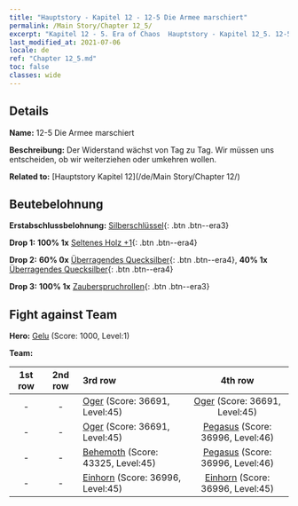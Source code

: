 ```yaml
---
title: "Hauptstory - Kapitel 12 - 12-5 Die Armee marschiert"
permalink: /Main Story/Chapter 12_5/
excerpt: "Kapitel 12 - 5. Era of Chaos  Hauptstory - Kapitel 12_5. 12-5 Die Armee marschiert"
last_modified_at: 2021-07-06
locale: de
ref: "Chapter 12_5.md"
toc: false
classes: wide
---
```


## Details

 **Name:** 12-5 Die Armee marschiert

 **Beschreibung:** Der Widerstand wächst von Tag zu Tag. Wir müssen uns entscheiden, ob wir weiterziehen oder umkehren wollen.

 **Related to:** [Hauptstory Kapitel 12](/de/Main Story/Chapter 12/)

## Beutebelohnung

 **Erstabschlussbelohnung:** [Silberschlüssel](/ItemsDE/con_693/){: .btn .btn--era3}

 **Drop 1:** **100% 1x** [Seltenes Holz +1](/ItemsDE/mat_41/){: .btn .btn--era4}

 **Drop 2:** **60% 0x** [Überragendes Quecksilber](/ItemsDE/mat_35/){: .btn .btn--era4}, **40% 1x** [Überragendes Quecksilber](/ItemsDE/mat_35/){: .btn .btn--era4}

 **Drop 3:** **100% 1x** [Zauberspruchrollen](/ItemsDE/con_694/){: .btn .btn--era3}


## Fight against Team
 **Hero:** [Gelu](/de/heroes/Gelu/) (Score: 1000, Level:1)

 **Team:**


  | 1st row | 2nd row | 3rd row | 4th row |
  |:----:|:----:|:----|:----:|
  | - | - | [Oger](/de/units/Ogre/) (Score: 36691, Level:45)  | [Oger](/de/units/Ogre/) (Score: 36691, Level:45)  |
  | - | - | [Oger](/de/units/Ogre/) (Score: 36691, Level:45)  | [Pegasus](/de/units/Pegasus/) (Score: 36996, Level:46)  |
  | - | - | [Behemoth](/de/units/Behemoth/) (Score: 43325, Level:45)  | [Pegasus](/de/units/Pegasus/) (Score: 36996, Level:46)  |
  | - | - | [Einhorn](/de/units/Unicorn/) (Score: 36996, Level:45)  | [Einhorn](/de/units/Unicorn/) (Score: 36996, Level:45)  |


